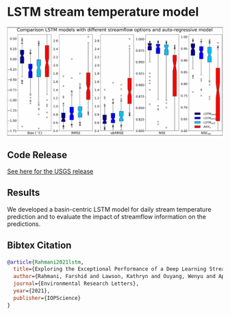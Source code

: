 # LSTM stream temperature model
![Alt text](../assets/project-figures/Rahmani_et_al_2021.PNG)

## Code Release

[See here for the USGS release](https://doi.org/10.5066/P97CGHZH)

## Results

We developed a basin-centric LSTM model for daily stream temperature prediction and to evaluate the impact of streamflow information on the predictions.

## Bibtex Citation


```bibtex
@article{Rahmani2021lstm,
  title={Exploring the Exceptional Performance of a Deep Learning Stream Temperature Model and the Value of Streamflow Data},
  author={Rahmani, Farshid and Lawson, Kathryn and Ouyang, Wenyu and Appling, Alison and Oliver, Samantha and Shen, Chaopeng},
  journal={Environmental Research Letters},
  year={2021},
  publisher={IOPScience}
}
```
